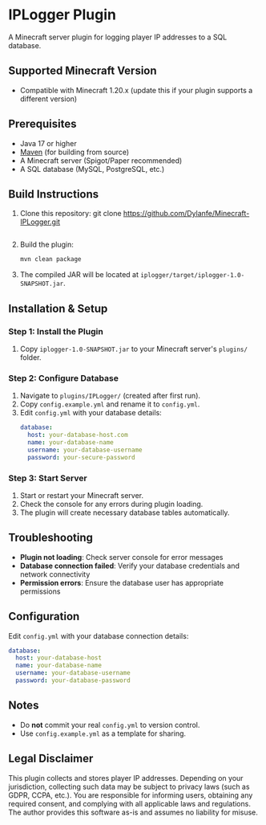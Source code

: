 # IPLogger Plugin

A Minecraft server plugin for logging player IP addresses to a SQL database.

## Supported Minecraft Version

- Compatible with Minecraft 1.20.x (update this if your plugin supports a different version)

## Prerequisites

- Java 17 or higher
- [Maven](https://maven.apache.org/) (for building from source)
- A Minecraft server (Spigot/Paper recommended)
- A SQL database (MySQL, PostgreSQL, etc.)

## Build Instructions

1. Clone this repository:
   git clone https://github.com/Dylanfe/Minecraft-IPLogger.git
   ```

2. Build the plugin:
   ```sh
   mvn clean package
   ```

3. The compiled JAR will be located at `iplogger/target/iplogger-1.0-SNAPSHOT.jar`.

## Installation & Setup

### Step 1: Install the Plugin
1. Copy `iplogger-1.0-SNAPSHOT.jar` to your Minecraft server's `plugins/` folder.

### Step 2: Configure Database
1. Navigate to `plugins/IPLogger/` (created after first run).
2. Copy `config.example.yml` and rename it to `config.yml`.
3. Edit `config.yml` with your database details:
   ```yaml
   database:
     host: your-database-host.com
     name: your-database-name
     username: your-database-username
     password: your-secure-password
   ```

### Step 3: Start Server
1. Start or restart your Minecraft server.
2. Check the console for any errors during plugin loading.
3. The plugin will create necessary database tables automatically.

## Troubleshooting

- **Plugin not loading**: Check server console for error messages
- **Database connection failed**: Verify your database credentials and network connectivity
- **Permission errors**: Ensure the database user has appropriate permissions

## Configuration

Edit `config.yml` with your database connection details:
```yaml
database:
  host: your-database-host
  name: your-database-name
  username: your-database-username
  password: your-database-password
```

## Notes

- Do **not** commit your real `config.yml` to version control.
- Use `config.example.yml` as a template for sharing.

## Legal Disclaimer

This plugin collects and stores player IP addresses. Depending on your jurisdiction, collecting such data may be subject to privacy laws (such as GDPR, CCPA, etc.). You are responsible for informing users, obtaining any required consent, and complying with all applicable laws and regulations. The author provides this software as-is and assumes no liability for misuse.
